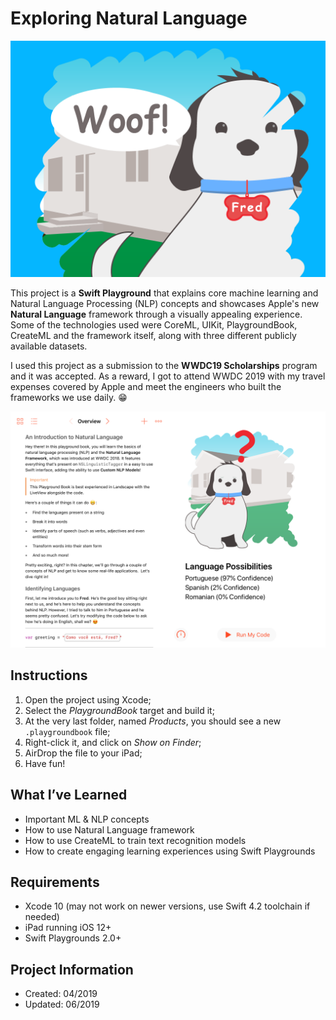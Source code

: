 # Exploring Natural Language

![Thumbnail](/BookThumbnail.png)

This project is a **Swift Playground** that explains core machine learning and Natural Language Processing (NLP) concepts and showcases Apple's new **Natural Language** framework through a visually appealing experience. Some of the technologies used were CoreML, UIKit, PlaygroundBook, CreateML and the framework itself, along with three different publicly available datasets.

I used this project as a submission to the **WWDC19 Scholarships** program and it was accepted. As a reward, I got to attend WWDC 2019 with my travel expenses covered by Apple and meet the engineers who built the frameworks we use daily. 😁

![Screenshot](/Screenshot.PNG)

## Instructions
1. Open the project using Xcode;
2. Select the *PlaygroundBook* target and build it;
3. At the very last folder, named *Products*, you should see a new `.playgroundbook` file;
4. Right-click it, and click on *Show on Finder*;
5. AirDrop the file to your iPad;
6. Have fun!

## What I’ve Learned
- Important ML & NLP concepts
- How to use Natural Language framework
- How to use CreateML to train text recognition models
- How to create engaging learning experiences using Swift Playgrounds

## Requirements
- Xcode 10 (may not work on newer versions, use Swift 4.2 toolchain if needed)
- iPad running iOS 12+
- Swift Playgrounds 2.0+

## Project Information
- Created: 04/2019
- Updated: 06/2019
